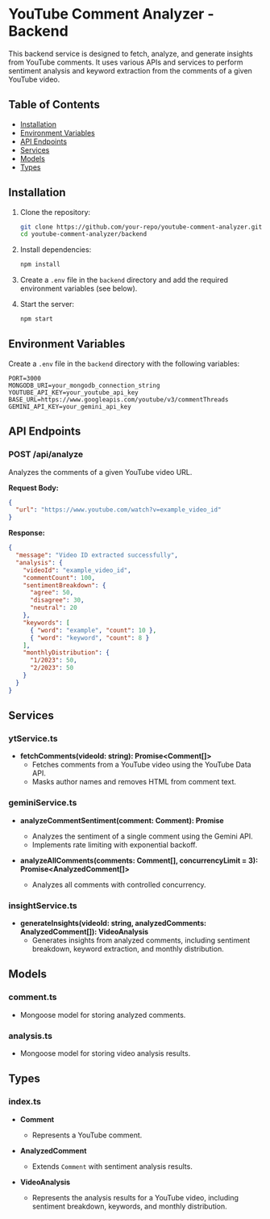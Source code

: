# YouTube Comment Analyzer - Backend

This backend service is designed to fetch, analyze, and generate insights from YouTube comments. It uses various APIs and services to perform sentiment analysis and keyword extraction from the comments of a given YouTube video.

## Table of Contents

- [Installation](#installation)
- [Environment Variables](#environment-variables)
- [API Endpoints](#api-endpoints)
- [Services](#services)
- [Models](#models)
- [Types](#types)

## Installation

1. Clone the repository:

   ```sh
   git clone https://github.com/your-repo/youtube-comment-analyzer.git
   cd youtube-comment-analyzer/backend
   ```

2. Install dependencies:

   ```sh
   npm install
   ```

3. Create a `.env` file in the `backend` directory and add the required environment variables (see below).

4. Start the server:
   ```sh
   npm start
   ```

## Environment Variables

Create a `.env` file in the `backend` directory with the following variables:

```
PORT=3000
MONGODB_URI=your_mongodb_connection_string
YOUTUBE_API_KEY=your_youtube_api_key
BASE_URL=https://www.googleapis.com/youtube/v3/commentThreads
GEMINI_API_KEY=your_gemini_api_key
```

## API Endpoints

### POST /api/analyze

Analyzes the comments of a given YouTube video URL.

**Request Body:**

```json
{
  "url": "https://www.youtube.com/watch?v=example_video_id"
}
```

**Response:**

```json
{
  "message": "Video ID extracted successfully",
  "analysis": {
    "videoId": "example_video_id",
    "commentCount": 100,
    "sentimentBreakdown": {
      "agree": 50,
      "disagree": 30,
      "neutral": 20
    },
    "keywords": [
      { "word": "example", "count": 10 },
      { "word": "keyword", "count": 8 }
    ],
    "monthlyDistribution": {
      "1/2023": 50,
      "2/2023": 50
    }
  }
}
```

## Services

### ytService.ts

- **fetchComments(videoId: string): Promise<Comment[]>**
  - Fetches comments from a YouTube video using the YouTube Data API.
  - Masks author names and removes HTML from comment text.

### geminiService.ts

- **analyzeCommentSentiment(comment: Comment): Promise<AnalyzedComment>**

  - Analyzes the sentiment of a single comment using the Gemini API.
  - Implements rate limiting with exponential backoff.

- **analyzeAllComments(comments: Comment[], concurrencyLimit = 3): Promise<AnalyzedComment[]>**
  - Analyzes all comments with controlled concurrency.

### insightService.ts

- **generateInsights(videoId: string, analyzedComments: AnalyzedComment[]): VideoAnalysis**
  - Generates insights from analyzed comments, including sentiment breakdown, keyword extraction, and monthly distribution.

## Models

### comment.ts

- Mongoose model for storing analyzed comments.

### analysis.ts

- Mongoose model for storing video analysis results.

## Types

### index.ts

- **Comment**

  - Represents a YouTube comment.

- **AnalyzedComment**

  - Extends `Comment` with sentiment analysis results.

- **VideoAnalysis**
  - Represents the analysis results for a YouTube video, including sentiment breakdown, keywords, and monthly distribution.
